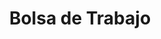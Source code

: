 ---
title: "Bolsa de Trabajo"
jobs: 
    image_webp: images/blog/meghna.webp
    image: images/blog/meghna.jpg
    description : "This is meta description"
    job_item:
        - name: Bolsa de trabajo
          title: ¿Quieres trabajar con nosotros?
          job_id: jobs
          job_image: images/specialties/placeholder1.jpg
          job_image_webp: images/specialties/placeholder1.webp
          info1:
            - info1_content: "Somos un equipo multidisciplinario de profesionistas que incluye ingenieros, arquitectos, desarrolladores de software, diseñadores, educadores, politólogos, sociólogos y urbanistas.  Cuando estamos en búsqueda de ampliar el equipo, publicamos las características en nuestras redes sociales. 

            Te invitamos a que sigas visitando nuestra página web para que nos conozcas."
              info1_title: Descubre si somos el grupo de personas con quien te gustaría trabajar y crecer profesionalmente.
          info2: 
            - info2_title: ¿Qué pedimos a nuestros colegas?
              info2_item: 
                - info2_content: Titulación de una licenciatura o ingeniería.
                - info2_content: Ser 100% bilingüe (español, inglés).
                - info2_content: Que su misión en la vida sea promover el desarrollo sustentable.
          info3:
            - info3_title: "¿Cumples con los requisitos? Escríbenos:"
              info3_content: "Enviar por correo electrónico a: ideas@capsus.mx tu CV, una carta de motivos en español sobre porqué te interesa trabajar en CAPSUS y qué te motiva a perseguir una carrera profesional en el área de sustentabilidad y una carta en inglés donde nos cuentes: ¿Quién eres?, ¿Qué te apasiona?, ¿Qué es lo que más te gusta hacer?, ¿Cuáles son tus objetivos profesionales actuales y futuros?, y alguno(s) de tus logros o proyectos anteriores de los cuales estés orgullosa(o). 

              Tras analizar tu documentación te contactaremos para una entrevista en donde podremos aclarar las dudas que tengas tu y nosotros."
          info4:
            - info4_title: Vacantes
              info4_item:
                - info4_image: images/specialties/placeholder1.jpg
                  info4_image_webp: images/specialties/placeholder1.webp
                  info4_item_title: Vacante 1
                  info4_item_content: Ipsum mollit qui eiusmod nostrud culpa. Dolore veniam ipsum dolor fugiat cillum. Mollit minim laborum proident consequat.
                  info4_id: vac-1
                  info4_item_name: Vacante 1
                - info4_image: images/specialties/placeholder2.jpg
                  info4_image_webp: images/specialties/placeholder2.webp
                  info4_item_title: Vacante 2
                  info4_item_content: Ipsum mollit qui eiusmod nostrud culpa. Dolore veniam ipsum dolor fugiat cillum. Mollit minim laborum proident consequat.
                  info4_id: vac-2
                  info4_item_name: Vacante 2
                - info4_image: images/specialties/placeholder3.jpg
                  info4_image_webp: images/specialties/placeholder3.webp
                  info4_item_title: Vacante 3
                  info4_item_content: Ipsum mollit qui eiusmod nostrud culpa. Dolore veniam ipsum dolor fugiat cillum. Mollit minim laborum proident consequat.
                  info4_id: vac-3
                  info4_item_name: Vacante 3
    job_item:
        - name: Programa de Becarios
          title: Programa de Becarios
          job_id: internships
          job_image: images/specialties/placeholder2.jpg
          job_image_webp: images/specialties/placeholder2.webp
          info1:
            - info1_content: "Por ello, tenemos un programa de becarios para apoyar a los jóvenes profesionistas y fomentar el desarrollo de las nuevas generaciones en profesiones dirigidas a la sustentabilidad, materia que consideramos primordial para el mundo.
            
            Mediante este programa conocemos a personas que en un futuro pueden formar parte del equipo permanente de CAPSUS."
              info1_title: Creemos que las primeras experiencias laborales son parte esencial del aprendizaje.
          info2: 
            - info2_title: ¿Qué pedimos a los interesados?
              info2_item: 
                - info2_content: Que te hayas graduado recientemente o estés por terminar (último semestre o año) tus estudios de licenciatura o de posgrado.
                - info2_content: Ser 100% bilingüe (español, inglés). Al trabajar en proyectos nacionales e internacionales, ambos idiomas son fundamentales.
                - info2_content: Que tus estudios, como tus intereses profesionales estén ligados al desarrollo sustentable en el ámbito urbano.
                - info2_content: Que tengas un compromiso con nosotros de cuando menos 2 meses de tiempo completo. Si sigues estudiando y tu carga académica es muy baja, podríamos acordar un horario reducido y un periodo de tiempo más largo.
          info3:
            - info3_title: "¿Cumples con los requisitos? Escríbenos:"
              info3_content: "Enviar por correo electrónico a: ideas@capsus.mx tu CV, una carta de motivos en español sobre porqué te interesa trabajar en CAPSUS y qué te motiva a perseguir una carrera profesional en el área de sustentabilidad y una carta en inglés donde nos cuentes: ¿Quién eres?, ¿Qué te apasiona?, ¿Qué es lo que más te gusta hacer?, ¿Cuáles son tus objetivos profesionales actuales y futuros?, y alguno(s) de tus logros o proyectos anteriores de los cuales estés orgullosa(o).
              
              Tras analizar tu documentación te contactaremos para una entrevista en donde podremos aclarar las dudas que tengas tu y nosotros."
          info4:
            - info4_title: ¿Qué ofrecemos?
              info4_image: images/specialties/placeholder2.jpg
              info4_image_webp: images/specialties/placeholder2.webp
              info4_item:
                - info4_content: Te integramos al equipo como un miembro más y tendrás una experiencia profesional real equivalente en responsabilidades y actividades al resto de los miembros del equipo permanente de CAPSUS. 
                - info4_content: Te integraremos de lleno a nuestras plataformas tecnológicas. 
                - info4_content: Podrás participar de manera directa en proyectos que se desarrollan en México o en algún otro país.
                - info4_content: Ofrecemos un apoyo de transporte de $3,200 pesos mexicanos al mes.  
---